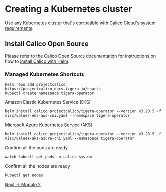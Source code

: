 # Creating a Kubernetes cluster

Use any Kubernetes cluster that's compatible with Calico Cloud's [system requirements](https://docs.calicocloud.io/get-started/requirements/system-requirements).

## Install Calico Open Source

Please refer to the Calico Open Source documentation for instructions on how to [install Calico with Helm](https://projectcalico.docs.tigera.io/getting-started/kubernetes/helm).

### Managed Kubernetes Shortcuts

```
helm repo add projectcalico https://projectcalico.docs.tigera.io/charts
kubectl create namespace tigera-operator
```

Amazon Elastic Kubernetes Service (EKS)

```
helm install calico projectcalico/tigera-operator --version v3.23.5 -f misc/values-eks-aws-cni.yaml --namespace tigera-operator
```

Microsoft Azure Kubernetes Service (AKS)

```
helm install calico projectcalico/tigera-operator --version v3.23.5 -f misc/values-aks-azure-cni.yaml --namespace tigera-operator
```

Confirm all the pods are ready

```
watch kubectl get pods -n calico-system
```

Confirm all the nodes are ready

```
kubectl get nodes
```

[Next -> Module 2](calicocloud.md)
